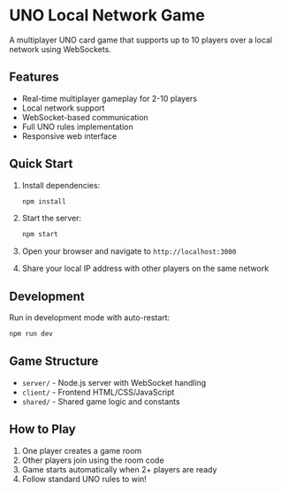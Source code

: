 # UNO Local Network Game

A multiplayer UNO card game that supports up to 10 players over a local network using WebSockets.

## Features

- Real-time multiplayer gameplay for 2-10 players
- Local network support
- WebSocket-based communication
- Full UNO rules implementation
- Responsive web interface

## Quick Start

1. Install dependencies:

   ```bash
   npm install
   ```

2. Start the server:

   ```bash
   npm start
   ```

3. Open your browser and navigate to `http://localhost:3000`

4. Share your local IP address with other players on the same network

## Development

Run in development mode with auto-restart:

```bash
npm run dev
```

## Game Structure

- `server/` - Node.js server with WebSocket handling
- `client/` - Frontend HTML/CSS/JavaScript
- `shared/` - Shared game logic and constants

## How to Play

1. One player creates a game room
2. Other players join using the room code
3. Game starts automatically when 2+ players are ready
4. Follow standard UNO rules to win!
